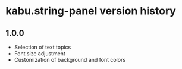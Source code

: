 # kabu.string-panel version history

## 1.0.0

* Selection of text topics
* Font size adjustment
* Customization of background and font colors
